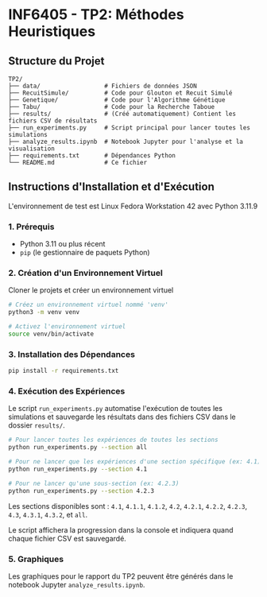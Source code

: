# INF6405 - TP2: Méthodes Heuristiques


## Structure du Projet

```
TP2/
├── data/                  # Fichiers de données JSON
├── RecuitSimule/          # Code pour Glouton et Recuit Simulé
├── Genetique/             # Code pour l'Algorithme Génétique
├── Tabu/                  # Code pour la Recherche Taboue
├── results/               # (Créé automatiquement) Contient les fichiers CSV de résultats
├── run_experiments.py     # Script principal pour lancer toutes les simulations
├── analyze_results.ipynb  # Notebook Jupyter pour l'analyse et la visualisation
├── requirements.txt       # Dépendances Python
└── README.md              # Ce fichier
```

## Instructions d'Installation et d'Exécution

L'environnement de test est Linux Fedora Workstation 42 avec Python 3.11.9

### 1. Prérequis

- Python 3.11 ou plus récent
- `pip` (le gestionnaire de paquets Python)

### 2. Création d'un Environnement Virtuel


Cloner le projets et créer un environnement virtuel
```bash
# Créez un environnement virtuel nommé 'venv'
python3 -m venv venv

# Activez l'environnement virtuel
source venv/bin/activate
```

### 3. Installation des Dépendances


```bash
pip install -r requirements.txt
```

### 4. Exécution des Expériences

Le script `run_experiments.py` automatise l'exécution de toutes les simulations et sauvegarde les résultats dans des fichiers CSV dans le dossier `results/`.

```bash
# Pour lancer toutes les expériences de toutes les sections
python run_experiments.py --section all

# Pour ne lancer que les expériences d'une section spécifique (ex: 4.1)
python run_experiments.py --section 4.1

# Pour ne lancer qu'une sous-section (ex: 4.2.3)
python run_experiments.py --section 4.2.3
```

Les sections disponibles sont : `4.1`, `4.1.1`, `4.1.2`, `4.2`, `4.2.1`, `4.2.2`, `4.2.3`, `4.3`, `4.3.1`, `4.3.2`, et `all`.

Le script affichera la progression dans la console et indiquera quand chaque fichier CSV est sauvegardé.

### 5. Graphiques

Les graphiques pour le rapport du TP2 peuvent être générés dans le notebook Jupyter `analyze_results.ipynb`.